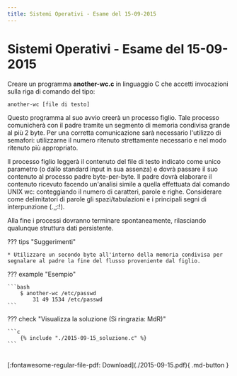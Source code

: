 ```yaml
---
title: Sistemi Operativi - Esame del 15-09-2015
---
```

# Sistemi Operativi - Esame del 15-09-2015

Creare un programma __another-wc.c__ in linguaggio C che accetti invocazioni sulla riga di
comando del tipo:

    another-wc [file di testo]

Questo programma al suo avvio creerà un processo figlio. Tale processo comunicherà
con il padre tramite un segmento di memoria condivisa grande al più 2 byte. Per una
corretta comunicazione sarà necessario l'utilizzo di semafori: utilizzarne il numero
ritenuto strettamente necessario e nel modo ritenuto più appropriato.

Il processo figlio leggerà il contenuto del file di testo indicato come unico parametro (o
dallo standard input in sua assenza) e dovrà passare il suo contenuto al processo padre
byte-per-byte.
Il padre dovrà elaborare il contenuto ricevuto facendo un'analisi simile a quella
effettuata dal comando UNIX wc: conteggiando il numero di caratteri, parole e righe.
Considerare come delimitatori di parole gli spazi/tabulazioni e i principali segni di
interpunzione (.,;:!).

Alla fine i processi dovranno terminare spontaneamente, rilasciando qualunque struttura
dati persistente.

??? tips "Suggerimenti"

    * Utilizzare un secondo byte all'interno della memoria condivisa per
    segnalare al padre la fine del flusso proveniente dal figlio.

??? example "Esempio"

    ```bash
        $ another-wc /etc/passwd
            31 49 1534 /etc/passwd
    ```

??? check "Visualizza la soluzione (Si ringrazia: MdR)"

    ```c
        {% include "./2015-09-15_soluzione.c" %}
    ```

<br>
[:fontawesome-regular-file-pdf: Download](./2015-09-15.pdf){ .md-button }
